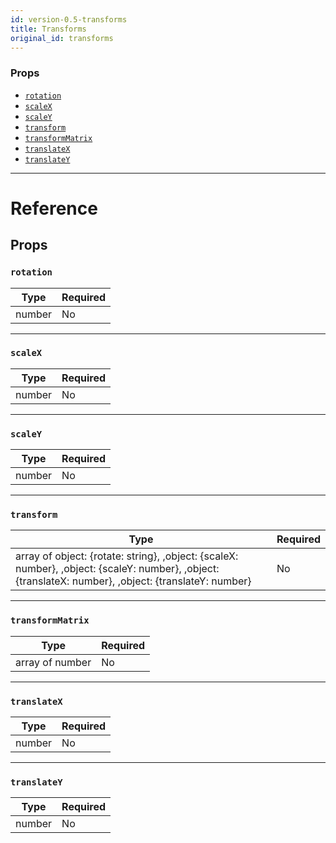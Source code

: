 ```yaml
---
id: version-0.5-transforms
title: Transforms
original_id: transforms
---
```

### Props

- [`rotation`](transforms.md#rotation)
- [`scaleX`](transforms.md#scalex)
- [`scaleY`](transforms.md#scaley)
- [`transform`](transforms.md#transform)
- [`transformMatrix`](transforms.md#transformmatrix)
- [`translateX`](transforms.md#translatex)
- [`translateY`](transforms.md#translatey)






---

# Reference

## Props

### `rotation`



| Type | Required |
| - | - |
| number | No |




---

### `scaleX`



| Type | Required |
| - | - |
| number | No |




---

### `scaleY`



| Type | Required |
| - | - |
| number | No |




---

### `transform`



| Type | Required |
| - | - |
| array of object: {rotate: string}, ,object: {scaleX: number}, ,object: {scaleY: number}, ,object: {translateX: number}, ,object: {translateY: number} | No |




---

### `transformMatrix`



| Type | Required |
| - | - |
| array of number | No |




---

### `translateX`



| Type | Required |
| - | - |
| number | No |




---

### `translateY`



| Type | Required |
| - | - |
| number | No |






